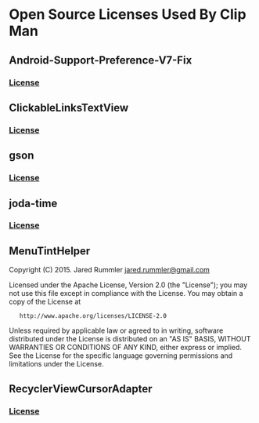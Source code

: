 # Open Source Licenses Used By Clip Man

## Android-Support-Preference-V7-Fix

### [License](https://github.com/Gericop/Android-Support-Preference-V7-Fix/blob/master/LICENSE)

## ClickableLinksTextView

### [License](https://github.com/vortexwolf/2ch-Browser/blob/development/MIT-LICENSE.txt)

## gson

### [License](https://github.com/google/gson/blob/master/LICENSE)

## joda-time

### [License](https://github.com/JodaOrg/joda-time/blob/master/LICENSE.txt)

## MenuTintHelper


 Copyright (C) 2015. Jared Rummler <jared.rummler@gmail.com>

 Licensed under the Apache License, Version 2.0 (the "License");
  you may not use this file except in compliance with the License.
  You may obtain a copy of the License at

       http://www.apache.org/licenses/LICENSE-2.0

  Unless required by applicable law or agreed to in writing, software
  distributed under the License is distributed on an "AS IS" BASIS,
  WITHOUT WARRANTIES OR CONDITIONS OF ANY KIND, either express or implied.
  See the License for the specific language governing permissions and
  limitations under the License.


## RecyclerViewCursorAdapter

### [License](https://github.com/androidessence/RecyclerViewCursorAdapter/blob/master/LICENSE.md)

